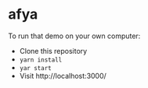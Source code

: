 
# afya


To run that demo on your own computer:
* Clone this repository
* `yarn install`
* `yar start`
* Visit http://localhost:3000/

